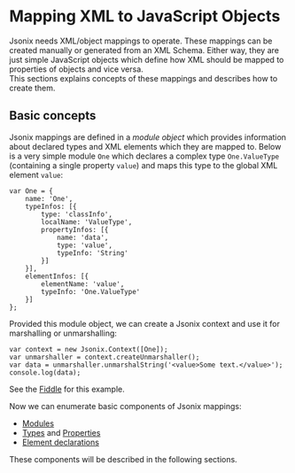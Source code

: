 # Mapping XML to JavaScript Objects

Jsonix needs XML/object mappings to operate. These mappings can be created manually or generated from an XML Schema. Either way, they are just simple JavaScript objects which define how XML should be mapped to properties of objects and vice versa.  
 This sections explains concepts of these mappings and describes how to create them.

## Basic concepts

Jsonix mappings are defined in a *module object* which provides information about declared types and XML elements which they are mapped to. Below is a very simple module `One` which declares a complex type `One.ValueType` (containing a single property `value`) and maps this type to the global XML element `value`:

```
var One = {
    name: 'One',
    typeInfos: [{
        type: 'classInfo',
        localName: 'ValueType',
        propertyInfos: [{
            name: 'data',
            type: 'value',
            typeInfo: 'String'
        }]
    }],
    elementInfos: [{
        elementName: 'value',
        typeInfo: 'One.ValueType'
    }]
};
```

Provided this module object, we can create a Jsonix context and use it for marshalling or unmarshalling:

```
var context = new Jsonix.Context([One]);
var unmarshaller = context.createUnmarshaller();
var data = unmarshaller.unmarshalString('<value>Some text.</value>');
console.log(data);
```

See the [Fiddle](http://jsfiddle.net/lexi/9yG7b/) for this example.

Now we can enumerate basic components of Jsonix mappings:

* [Modules](#modules)
* [Types](#types) and [Properties](#properties)
* [Element declarations](#element-declarations)

These components will be described in the following sections.



